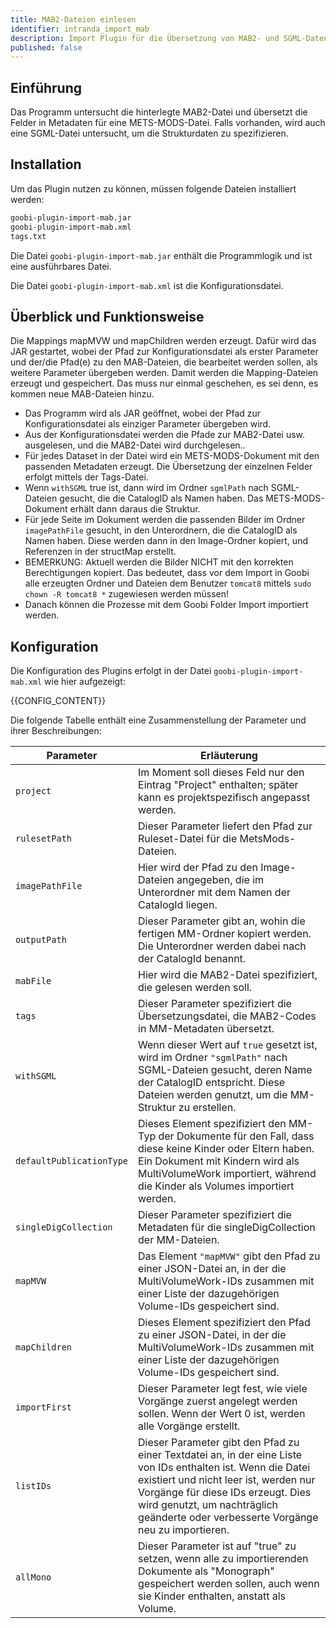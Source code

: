 ```yaml
---
title: MAB2-Dateien einlesen
identifier: intranda_import_mab
description: Import Plugin für die Übersetzung von MAB2- und SGML-Daten in METS-MODS
published: false
---
```


## Einführung
Das Programm untersucht die hinterlegte MAB2-Datei und übersetzt die Felder in Metadaten für eine METS-MODS-Datei. Falls vorhanden, wird auch eine SGML-Datei untersucht, um die Strukturdaten zu spezifizieren.

## Installation
Um das Plugin nutzen zu können, müssen folgende Dateien installiert werden:

```bash
goobi-plugin-import-mab.jar
goobi-plugin-import-mab.xml
tags.txt
```
Die Datei `goobi-plugin-import-mab.jar` enthält die Programmlogik und ist eine ausführbares Datei.

Die Datei `goobi-plugin-import-mab.xml` ist die Konfigurationsdatei.

## Überblick und Funktionsweise
Die Mappings mapMVW und mapChildren werden erzeugt. Dafür wird das JAR gestartet, wobei der Pfad zur Konfigurationsdatei als erster Parameter und der/die Pfad(e) zu den MAB-Dateien, die bearbeitet werden sollen, als weitere Parameter übergeben werden. Damit werden die Mapping-Dateien erzeugt und gespeichert. Das muss nur einmal geschehen, es sei denn, es kommen neue MAB-Dateien hinzu.

* Das Programm wird als JAR geöffnet, wobei der Pfad zur Konfigurationsdatei als einziger Parameter übergeben wird.
* Aus der Konfigurationsdatei werden die Pfade zur MAB2-Datei usw. ausgelesen, und die MAB2-Datei wird durchgelesen..
* Für jedes Dataset in der Datei wird ein METS-MODS-Dokument mit den passenden Metadaten erzeugt. Die Übersetzung der einzelnen Felder erfolgt mittels der Tags-Datei.
* Wenn `withSGML`   true ist, dann wird im Ordner `sgmlPath` nach SGML-Dateien gesucht, die die CatalogID als Namen haben. Das METS-MODS-Dokument erhält dann daraus die Struktur.
* Für jede Seite im Dokument werden die passenden Bilder im Ordner `imagePathFile` gesucht, in den Unterordnern, die die CatalogID als Namen haben. Diese werden dann in den Image-Ordner kopiert, und Referenzen in der structMap erstellt.
* BEMERKUNG: Aktuell werden die Bilder NICHT mit den korrekten Berechtigungen kopiert. Das bedeutet, dass vor dem Import in  Goobi alle erzeugten Ordner und Dateien dem Benutzer `tomcat8` mittels `sudo chown -R tomcat8 *`  zugewiesen werden müssen!
* Danach können die Prozesse mit dem Goobi Folder Import importiert werden.

## Konfiguration
Die Konfiguration des Plugins erfolgt in der Datei `goobi-plugin-import-mab.xml` wie hier aufgezeigt:

{{CONFIG_CONTENT}}

Die folgende Tabelle enthält eine Zusammenstellung der Parameter und ihrer Beschreibungen:

| Parameter               | Erläuterung |
|-------------------------|------------------------------------|
| `project`               | Im Moment soll dieses Feld nur den Eintrag "Project" enthalten; später kann es projektspezifisch angepasst werden. |
| `rulesetPath`           | Dieser Parameter liefert den Pfad zur Ruleset-Datei für die MetsMods-Dateien. |
| `imagePathFile`         | Hier wird der Pfad zu den Image-Dateien angegeben, die im Unterordner mit dem Namen der CatalogId liegen. |
| `outputPath`            | Dieser Parameter gibt an, wohin die fertigen MM-Ordner kopiert werden. Die Unterordner werden dabei nach der CatalogId benannt. |
| `mabFile`               | Hier wird die MAB2-Datei spezifiziert, die gelesen werden soll. |
| `tags`                  | Dieser Parameter spezifiziert die Übersetzungsdatei, die MAB2-Codes in MM-Metadaten übersetzt. |
| `withSGML`              | Wenn dieser Wert auf `true` gesetzt ist, wird im Ordner `"sgmlPath"` nach SGML-Dateien gesucht, deren Name der CatalogID entspricht. Diese Dateien werden genutzt, um die MM-Struktur zu erstellen. |
| `defaultPublicationType`| Dieses Element spezifiziert den MM-Typ der Dokumente für den Fall, dass diese keine Kinder oder Eltern haben. Ein Dokument mit Kindern wird als MultiVolumeWork importiert, während die Kinder als Volumes importiert werden. |
| `singleDigCollection`   | Dieser Parameter spezifiziert die Metadaten für die singleDigCollection der MM-Dateien. |
| `mapMVW`                | Das Element `"mapMVW"` gibt den Pfad zu einer JSON-Datei an, in der die MultiVolumeWork-IDs zusammen mit einer Liste der dazugehörigen Volume-IDs gespeichert sind. |
| `mapChildren`           | Dieses Element spezifiziert den Pfad zu einer JSON-Datei, in der die MultiVolumeWork-IDs zusammen mit einer Liste der dazugehörigen Volume-IDs gespeichert sind. |
| `importFirst`           | Dieser Parameter legt fest, wie viele Vorgänge zuerst angelegt werden sollen. Wenn der Wert 0 ist, werden alle Vorgänge erstellt. |
| `listIDs`               | Dieser Parameter gibt den Pfad zu einer Textdatei an, in der eine Liste von IDs enthalten ist. Wenn die Datei existiert und nicht leer ist, werden nur Vorgänge für diese IDs erzeugt. Dies wird genutzt, um nachträglich geänderte oder verbesserte Vorgänge neu zu importieren. |
| `allMono`               | Dieser Parameter ist auf "true" zu setzen, wenn alle zu importierenden Dokumente als "Monograph" gespeichert werden sollen, auch wenn sie Kinder enthalten, anstatt als Volume. |
